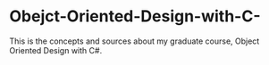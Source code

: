 # Obejct-Oriented-Design-with-C-
This is the concepts and sources about my graduate course, Object Oriented Design with C#.
